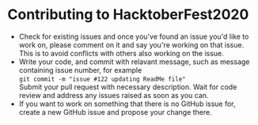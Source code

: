 # Contributing to HacktoberFest2020

- Check for existing issues and once you've found an issue you'd like to work on, please comment on it and say you're working on that issue. This is to avoid conflicts with others also working on the issue.  
- Write your code, and commit with relavant message, such as message containing issue number, for example   
 `git commit -m "issue #122 updating ReadMe file" `  
 Submit your pull request with necessary description. Wait for code review and address any issues raised as soon as you can.  
- If you want to work on something that there is no GitHub issue for, create a new GitHub issue and propose your change there.  

